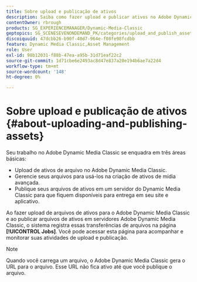 ```yaml
---
title: Sobre upload e publicação de ativos
description: Saiba como fazer upload e publicar ativos no Adobe Dynamic Media Classic.
contentOwner: rbrough
products: SG_EXPERIENCEMANAGER/Dynamic-Media-Classic
geptopics: SG_SCENESEVENONDEMAND_PK/categories/upload_and_publish_assets
discoiquuid: 47dcbb26-b90f-40d7-964e-f08fe98fcdbb
feature: Dynamic Media Classic,Asset Management
role: User
exl-id: 98b12031-f88b-47ea-a95b-31d71eaf22c2
source-git-commit: 1d71cbe6e2493ac8d47e837a20e194b6ae7a22d4
workflow-type: tm+mt
source-wordcount: '148'
ht-degree: 0%

---
```


# Sobre upload e publicação de ativos {#about-uploading-and-publishing-assets}

Seu trabalho no Adobe Dynamic Media Classic se enquadra em três áreas básicas:

* Upload de ativos de arquivo no Adobe Dynamic Media Classic.
* Gerencie seus arquivos para usá-los na criação de ativos de mídia avançada.
* Publique seus arquivos de ativos em um servidor do Dynamic Media Classic para que fiquem disponíveis para entrega em seu site e aplicativo.

Ao fazer upload de arquivos de ativos para o Adobe Dynamic Media Classic e ao publicar arquivos de ativos em servidores Adobe Dynamic Media Classic, o sistema registra essas transferências de arquivos na página **[!UICONTROL Jobs]**. Você pode acessar esta página para acompanhar e monitorar suas atividades de upload e publicação.

>[!NOTE]
>
>Quando você carrega um arquivo, o Adobe Dynamic Media Classic gera o URL para o arquivo. Esse URL não fica ativo até que você publique o arquivo.

<!-- >[!NOTE]
>
>A new Instant Publish feature was made available shortly after the release of Adobe Dynamic Media Classic 6.0. This feature, which publishes assets immediately with one step, is being rolled out gradually, replacing the **[!UICONTROL Mark for Publish]** functionality. Some users will continue to see the current interface and functionality for a while, until they are included in the rollout. In addition, some assets will continue to use the “Mark for Publish” process for a while after the rollout. -->
